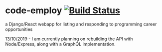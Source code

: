 # code-employ [![Build Status](https://travis-ci.org/adenh93/code-employ.svg?branch=master)](https://travis-ci.org/adenh93/code-employ)
a Django/React webapp for listing and responding to programming career opportunities 

13/10/2019 - I am currently planning on rebuilding the API with Node/Express, along with a GraphQL implementation. 
